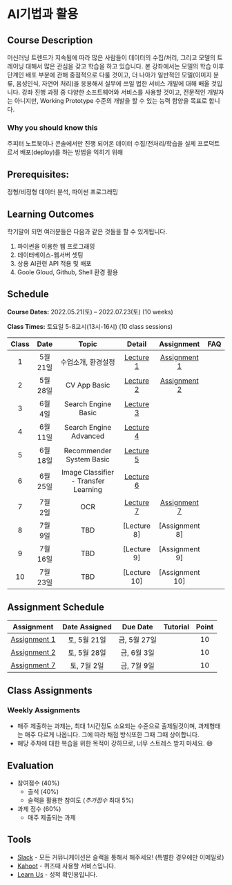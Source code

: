 # AI기법과 활용

## Course Description

머신러닝 트렌드가 지속됨에 따라 많은 사람들이 데이터의 수집/처리, 그리고 모델의 트레이닝 대해서 많은 관심을 갖고 학습을 하고 있습니다. 본 강좌에서는 모델의 학습 이후 단계인 배포 부분에 관해 중점적으로 다룰 것이고, 더 나아가 일반적인 모델(이미지 분류, 음성인식, 자연어 처리)을 응용해서 실무에 쓰일 법한 서비스 개발에 대해 배울 것입니다. 강좌 진행 과정 중 다양한 소프트웨어와 서비스를 사용할 것이고, 전문적인 개발자는 아니지만, Working Prototype 수준의 개발을 할 수 있는 능력 함양을 목표로 합니다.

### Why you should know this

주피터 노트북이나 콘솔에서만 진행 되어온 데이터 수집/전처리/학습을 실제 프로덕트로서 배포(deploy)를 하는 방법을 익히기 위해

## Prerequisites:

정형/비정형 데이터 분석, 파이썬 프로그래밍

## Learning Outcomes

학기말이 되면 여러분들은 다음과 같은 것들을 할 수 있게됩니다.

1. 파이썬을 이용한 웹 프로그래밍
1. 데이터베이스-웹서버 셋팅
1. 상용 AI관련 API 적용 및 배포
1. Goole Gloud, Github, Shell 환경 활용

## Schedule

**Course Dates:** 2022.05.21(토) – 2022.07.23(토) (10 weeks)

**Class Times:** 토요일 5-8교시(13시-16시) (10 class sessions)

| Class |   Date   |                Topic                 |    Detail    |   Assignment    | FAQ |
| :---: | :------: | :----------------------------------: | :----------: | :-------------: | :-: |
|   1   | 5월 21일 |          수업소개, 환경설정          | [Lecture 1]  | [Assignment 1]  |     |
|   2   | 5월 28일 |             CV App Basic             | [Lecture 2]  | [Assignment 2]  |     |
|   3   | 6월 4일  |         Search Engine Basic          | [Lecture 3]  |                 |     |
|   4   | 6월 11일 |        Search Engine Advanced        | [Lecture 4]  |                 |     |
|   5   | 6월 18일 |       Recommender System Basic       | [Lecture 5]  |                 |     |
|   6   | 6월 25일 | Image Classifier - Transfer Learning | [Lecture 6]  |                 |     |
|   7   | 7월 2일  |                 OCR                  | [Lecture 7]  | [Assignment 7]  |     |
|   8   | 7월 9일  |                 TBD                  | [Lecture 8]  | [Assignment 8]  |     |
|   9   | 7월 16일 |                 TBD                  | [Lecture 9]  | [Assignment 9]  |     |
|  10   | 7월 23일 |                 TBD                  | [Lecture 10] | [Assignment 10] |     |

[lecture 1]: lecture/week-01
[assignment 1]: assignment/week-01/README.md
[lecture 2]: lecture/week-02
[assignment 2]: assignment/week-02/README.md
[lecture 3]: lecture/week-03
[lecture 4]: lecture/week-04
[lecture 5]: lecture/week-05
[lecture 6]: lecture/week-06
[lecture 7]: lecture/week-07
[assignment 7]: assignment/week-07/README.md
[faq 1]: FAQ.md

## Assignment Schedule

|   Assignment   | Date Assigned |   Due Date   | Tutorial | Point |
| :------------: | :-----------: | :----------: | :------: | :---: |
| [Assignment 1] | 토, 5월 21일  | 금, 5월 27일 |          |  10   |
| [Assignment 2] | 토, 5월 28일  | 금, 6월 3일  |          |  10   |
| [Assignment 7] |  토, 7월 2일  | 금, 7월 9일  |          |  10   |

## Class Assignments

### Weekly Assignments

- 매주 제출하는 과제는, 최대 1시간정도 소요되는 수준으로 출제될것이며, 과제형태는 매주 다르게 나옵니다. 그에 따라 채점 방식또한 그때 그때 상이합니다.
- 해당 주차에 대한 복습을 위한 목적이 강하므로, 너무 스트레스 받지 마세요. :smile:

## Evaluation

- 참여점수 (40%)
  - 출석 (40%)
  - 슬랙을 활용한 참여도 (_추가점수_ 최대 5%)
- 과제 점수 (60%)
  - 매주 제출되는 과제

## Tools

- [Slack](https://yonseigsi7674-hdv8590.slack.com/) - 모든 커뮤니케이션은 슬랙을 통해서 해주세요! (특별한 경우에만 이메일로)
- [Kahoot](https://kahoot.it) - 퀴즈때 사용할 서비스입니다.
- [Learn Us](https://www.learnus.org/course/view.php?id=210391) - 성적 확인용입니다.
